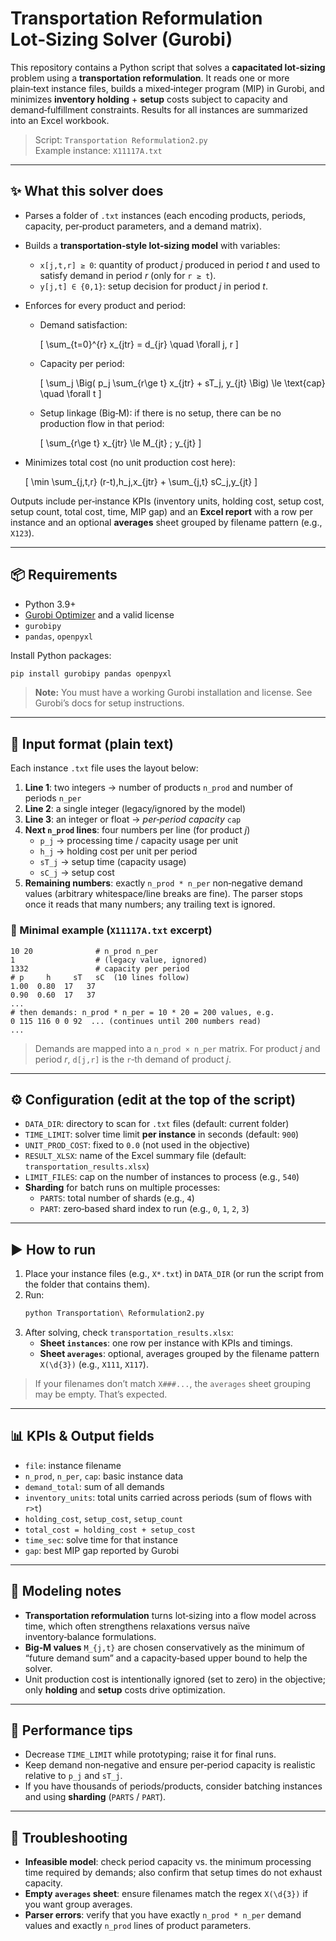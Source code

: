 # Transportation Reformulation Lot‑Sizing Solver (Gurobi)

This repository contains a Python script that solves a **capacitated lot‑sizing** problem using a **transportation reformulation**. It reads one or more plain‑text instance files, builds a mixed‑integer program (MIP) in Gurobi, and minimizes **inventory holding** + **setup** costs subject to capacity and demand‑fulfillment constraints. Results for all instances are summarized into an Excel workbook.

> Script: `Transportation Reformulation2.py`  
> Example instance: `X11117A.txt`

---

## ✨ What this solver does

- Parses a folder of `.txt` instances (each encoding products, periods, capacity, per‑product parameters, and a demand matrix).
- Builds a **transportation‑style lot‑sizing model** with variables:
  - `x[j,t,r] ≥ 0`: quantity of product *j* produced in period *t* and used to satisfy demand in period *r* (only for `r ≥ t`).
  - `y[j,t] ∈ {0,1}`: setup decision for product *j* in period *t*.
- Enforces for every product and period:
  - Demand satisfaction: 

    \[ \sum_{t=0}^{r} x_{jtr} = d_{jr} \quad \forall j, r \]
  - Capacity per period: 

    \[ \sum_j \Big( p_j \sum_{r\ge t} x_{jtr} + sT_j\, y_{jt} \Big) \le \text{cap} \quad \forall t \]
  - Setup linkage (Big‑M): if there is no setup, there can be no production flow in that period: 

    \[ \sum_{r\ge t} x_{jtr} \le M_{jt} \; y_{jt} \]
- Minimizes total cost (no unit production cost here): 

  \[ \min \sum_{j,t,r} (r-t)\,h_j\,x_{jtr} + \sum_{j,t} sC_j\,y_{jt} \]

Outputs include per‑instance KPIs (inventory units, holding cost, setup cost, setup count, total cost, time, MIP gap) and an **Excel report** with a row per instance and an optional **averages** sheet grouped by filename pattern (e.g., `X123`).

---

## 📦 Requirements

- Python 3.9+
- [Gurobi Optimizer](https://www.gurobi.com/) and a valid license
- `gurobipy`
- `pandas`, `openpyxl`

Install Python packages:
```bash
pip install gurobipy pandas openpyxl
```

> **Note:** You must have a working Gurobi installation and license. See Gurobi’s docs for setup instructions.

---

## 📁 Input format (plain text)

Each instance `.txt` file uses the layout below:

1. **Line 1**: two integers → number of products `n_prod` and number of periods `n_per`  
2. **Line 2**: a single integer (legacy/ignored by the model)  
3. **Line 3**: an integer or float → *per‑period capacity* `cap`  
4. **Next `n_prod` lines**: four numbers per line (for product *j*)  
   - `p_j` → processing time / capacity usage per unit  
   - `h_j` → holding cost per unit per period  
   - `sT_j` → setup time (capacity usage)  
   - `sC_j` → setup cost  
5. **Remaining numbers**: exactly `n_prod * n_per` non‑negative demand values (arbitrary whitespace/line breaks are fine). The parser stops once it reads that many numbers; any trailing text is ignored.

### 🧾 Minimal example (`X11117A.txt` excerpt)

```text
10 20              # n_prod n_per
1                  # (legacy value, ignored)
1332               # capacity per period
# p     h     sT   sC  (10 lines follow)
1.00  0.80  17   37
0.90  0.60  17   37
...
# then demands: n_prod * n_per = 10 * 20 = 200 values, e.g.
0 115 116 0 0 92  ... (continues until 200 numbers read)
...
```

> Demands are mapped into a `n_prod × n_per` matrix. For product *j* and period *r*, `d[j,r]` is the `r`‑th demand of product *j*.

---

## ⚙️ Configuration (edit at the top of the script)

- `DATA_DIR`: directory to scan for `.txt` files (default: current folder)
- `TIME_LIMIT`: solver time limit **per instance** in seconds (default: `900`)
- `UNIT_PROD_COST`: fixed to `0.0` (not used in the objective)
- `RESULT_XLSX`: name of the Excel summary file (default: `transportation_results.xlsx`)
- `LIMIT_FILES`: cap on the number of instances to process (e.g., `540`)
- **Sharding** for batch runs on multiple processes:
  - `PARTS`: total number of shards (e.g., `4`)
  - `PART`: zero‑based shard index to run (e.g., `0`, `1`, `2`, `3`)

---

## ▶️ How to run

1. Place your instance files (e.g., `X*.txt`) in `DATA_DIR` (or run the script from the folder that contains them).
2. Run:
   ```bash
   python Transportation\ Reformulation2.py
   ```
3. After solving, check `transportation_results.xlsx`:
   - **Sheet `instances`**: one row per instance with KPIs and timings.
   - **Sheet `averages`**: optional, averages grouped by the filename pattern `X(\d{3})` (e.g., `X111`, `X117`).

> If your filenames don’t match `X###...`, the `averages` sheet grouping may be empty. That’s expected.

---

## 📊 KPIs & Output fields

- `file`: instance filename
- `n_prod`, `n_per`, `cap`: basic instance data
- `demand_total`: sum of all demands
- `inventory_units`: total units carried across periods (sum of flows with `r>t`)
- `holding_cost`, `setup_cost`, `setup_count`
- `total_cost = holding_cost + setup_cost`
- `time_sec`: solve time for that instance
- `gap`: best MIP gap reported by Gurobi

---

## 🧠 Modeling notes

- **Transportation reformulation** turns lot‑sizing into a flow model across time, which often strengthens relaxations versus naïve inventory‑balance formulations.
- **Big‑M values** `M_{j,t}` are chosen conservatively as the minimum of “future demand sum” and a capacity‑based upper bound to help the solver.
- Unit production cost is intentionally ignored (set to zero) in the objective; only **holding** and **setup** costs drive optimization.

---

## 🚀 Performance tips

- Decrease `TIME_LIMIT` while prototyping; raise it for final runs.
- Keep demand non‑negative and ensure per‑period capacity is realistic relative to `p_j` and `sT_j`.
- If you have thousands of periods/products, consider batching instances and using **sharding** (`PARTS` / `PART`).

---

## 🔧 Troubleshooting

- **Infeasible model**: check period capacity vs. the minimum processing time required by demands; also confirm that setup times do not exhaust capacity.
- **Empty `averages` sheet**: ensure filenames match the regex `X(\d{3})` if you want group averages.
- **Parser errors**: verify that you have exactly `n_prod * n_per` demand values and exactly `n_prod` lines of product parameters.


